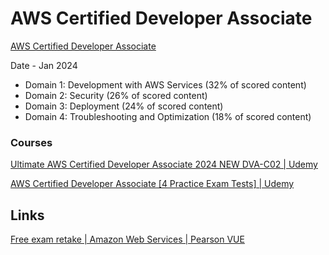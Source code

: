 # AWS Certified Developer Associate

[AWS Certified Developer Associate](https://aws.amazon.com/certification/certified-developer-associate/)

Date - Jan 2024

- Domain 1: Development with AWS Services (32% of scored content)
- Domain 2: Security (26% of scored content)
- Domain 3: Deployment (24% of scored content)
- Domain 4: Troubleshooting and Optimization (18% of scored content)

### Courses

[Ultimate AWS Certified Developer Associate 2024 NEW DVA-C02 | Udemy](https://www.udemy.com/course/aws-certified-developer-associate-dva-c01/)

[AWS Certified Developer Associate [4 Practice Exam Tests] | Udemy](https://www.udemy.com/course/aws-certified-developer-associate-practice-tests-dva-c01/)

## Links

[Free exam retake | Amazon Web Services | Pearson VUE](https://home.pearsonvue.com/aws/freeretake)
